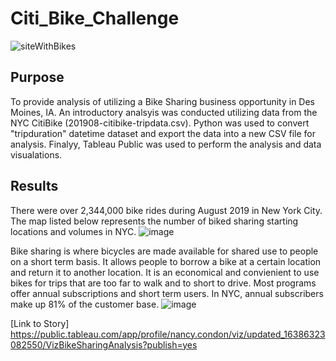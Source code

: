 # Citi_Bike_Challenge
![siteWithBikes](https://user-images.githubusercontent.com/89953246/144714430-1f44e0eb-ab01-4d03-9da6-b07f3fcbb1f5.jpg)

## Purpose
To provide analysis of utilizing a Bike Sharing business opportunity in Des Moines, IA.  An introductory analsyis was conducted utilizing data from the NYC CitiBike (201908-citibike-tripdata.csv).  Python was used to convert "tripduration" datetime dataset and export the data into a new CSV file for analysis. Finalyy, Tableau Public was used to perform the analysis and data visualations.

## Results
There were over 2,344,000 bike rides during August 2019 in New York City. The map listed below represents the number of biked sharing starting locations and volumes in NYC.
![image](https://user-images.githubusercontent.com/89953246/144762979-8137c029-5c5a-40fa-ac4d-aa5ad0870663.png)

Bike sharing is where bicycles are made available for shared use to people on a short term basis.  It allows people to borrow a bike at a certain location and return it to another location.  It is an economical and convienient to use bikes for trips that are too far to walk and to short to drive.  Most programs offer annual subscriptions and short term users.  In NYC, annual subscribers make up 81% of the customer base.
![image](https://user-images.githubusercontent.com/89953246/144763216-b28396b0-95b3-4aef-9104-2e36aeb5b127.png)



[Link to Story] https://public.tableau.com/app/profile/nancy.condon/viz/updated_16386323082550/VizBikeSharingAnalysis?publish=yes
